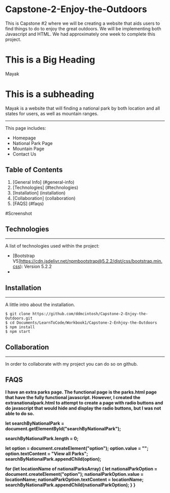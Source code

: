# Capstone-2-Enjoy-the-Outdoors

This is Capstone #2 where we will be creating a website that aids users to find things to do to enjoy the great outdoors. We will be implementing both Javascript and HTML. We had approximately one week to complete this project.

# This is a Big Heading

Mayak

# This is a subheading

Mayak is a website that will finding a national park by both location and all states for users, as well as mountain ranges.

---

This page includes:

- Homepage
- National Park Page
- Mountain Page
- Contact Us

## Table of Contents

1. [General Info] (#general-info)
2. [Technologies] (#technologies)
3. [Installation] (installation)
4. [Collaboration] (collaboration)
5. [FAQS] (#faqs)

#Screenshot

## Technologies

---

A list of technologies used within the project:

- [Bootstrap V5]https://cdn.jsdelivr.net/npmbootstrap@5.2.2/dist/css/bootstrap.min.css): Version 5.2.2
- [javascript]: https://cdn.jsdelivr.net/npm/bootstrap@5.2.2/dist/js/bootstrap.bundle.min.js"

## Installation

---

A little intro about the installation.

```
$ git clone https://github.com/ddmcintosh/Capstone-2-Enjoy-the-Outdoors.git
$ cd Documents/LearnToCode/Workbook1/Capstone-2-Enhjoy-the-Outdoors
$ npm install
$ npm start
```

## Collaboration

---

In order to collaborate with my project you can do so on github.

## FAQS

<b> I have an extra parks page. The functional page is the parks.html page that have the fully functional javascript. However, I created the extranationalpark.html to attempt to create a page with radio buttons and do javascript that would hide and display the radio buttons, but I was not able to do so.



let searchByNationalPark = document.getElementById("searchByNationalPark");

  searchByNationalPark.length = 0;

  let option = document.createElement("option");
  option.value = "";
  option.textContent = "View all Parks";
  searchByNationalPark.appendChild(option);

  for (let locationName of nationalParksArray) {
    let nationalParkOption = document.createElement("option");
    nationalParkOption.value = locationName;
    nationalParkOption.textContent = locationName;
    searchByNationalPark.appendChild(nationalParkOption);
  }
}